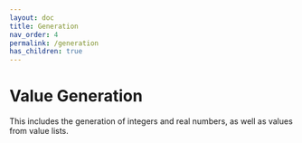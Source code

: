 ```yaml
---
layout: doc
title: Generation
nav_order: 4
permalink: /generation
has_children: true
---
```


# Value Generation

This includes the generation of integers and real numbers, as well as values from value lists.
